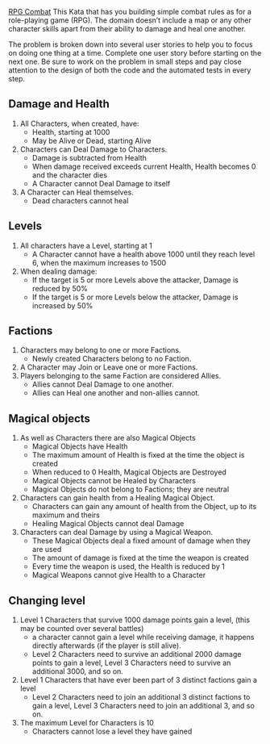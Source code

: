 [RPG Combat](https://sammancoaching.org/kata_descriptions/rpg_combat.html)
This Kata that has you building simple combat rules as for a role-playing game (RPG). The domain doesn’t include a map or any other character skills apart from their ability to damage and heal one another.

The problem is broken down into several user stories to help you to focus on doing one thing at a time. Complete one user story before starting on the next one. Be sure to work on the problem in small steps and pay close attention to the design of both the code and the automated tests in every step.

## Damage and Health
1. All Characters, when created, have:
    - Health, starting at 1000
    - May be Alive or Dead, starting Alive
2. Characters can Deal Damage to Characters.
    - Damage is subtracted from Health
    - When damage received exceeds current Health, Health becomes 0 and the character dies
    - A Character cannot Deal Damage to itself
3. A Character can Heal themselves.
    - Dead characters cannot heal

## Levels
1. All characters have a Level, starting at 1
    - A Character cannot have a health above 1000 until they reach level 6, when the maximum increases to 1500
2. When dealing damage:
    - If the target is 5 or more Levels above the attacker, Damage is reduced by 50%
    - If the target is 5 or more Levels below the attacker, Damage is increased by 50%

## Factions
1. Characters may belong to one or more Factions.
    - Newly created Characters belong to no Faction.
2. A Character may Join or Leave one or more Factions.
3. Players belonging to the same Faction are considered Allies.
    - Allies cannot Deal Damage to one another.
    - Allies can Heal one another and non-allies cannot.

## Magical objects
1. As well as Characters there are also Magical Objects
    - Magical Objects have Health
    - The maximum amount of Health is fixed at the time the object is created
    - When reduced to 0 Health, Magical Objects are Destroyed
    - Magical Objects cannot be Healed by Characters
    - Magical Objects do not belong to Factions; they are neutral
2. Characters can gain health from a Healing Magical Object.
    - Characters can gain any amount of health from the Object, up to its maximum and theirs
    - Healing Magical Objects cannot deal Damage
3. Characters can deal Damage by using a Magical Weapon.
    - These Magical Objects deal a fixed amount of damage when they are used
    - The amount of damage is fixed at the time the weapon is created
    - Every time the weapon is used, the Health is reduced by 1
    - Magical Weapons cannot give Health to a Character

## Changing level
1. Level 1 Characters that survive 1000 damage points gain a level, (this may be counted over several battles)
    - a character cannot gain a level while receiving damage, it happens directly afterwards (if the player is still alive).
    - Level 2 Characters need to survive an additional 2000 damage points to gain a level, Level 3 Characters need to survive an additional 3000, and so on.
2. Level 1 Characters that have ever been part of 3 distinct factions gain a level
    - Level 2 Characters need to join an additional 3 distinct factions to gain a level, Level 3 Characters need to join an additional 3, and so on.
3. The maximum Level for Characters is 10
    - Characters cannot lose a level they have gained
